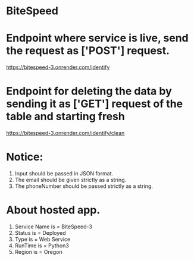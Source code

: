 # BiteSpeed

# Endpoint where service is live, send the request as ['POST'] request.
https://bitespeed-3.onrender.com/identify

# Endpoint for deleting the data by sending it as ['GET'] request of the table and starting fresh
https://bitespeed-3.onrender.com/identify/clean

# Notice:
1. Input should be passed in JSON format.
2. The email should be given strictly as a string.
3. The phoneNumber should be passed strictly as a string.

# About hosted app.
1. Service Name is = BiteSpeed-3
2. Status is = Deployed
3. Type is = Web Service
4. RunTime is = Python3
5. Region is = Oregon

   
